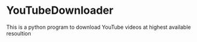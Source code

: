 # YouTubeDownloader
This is a python program to download YouTube videos at highest available resoultion
